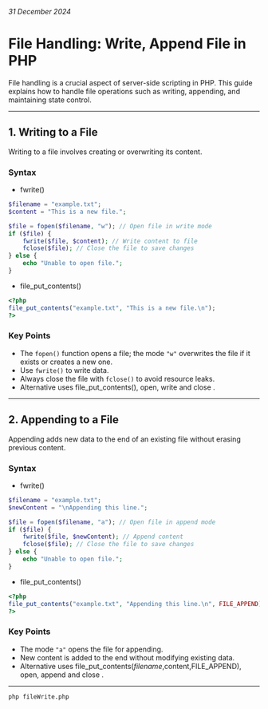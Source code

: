 *31 December 2024*
# File Handling: Write, Append File in PHP

File handling is a crucial aspect of server-side scripting in PHP. This guide explains how to handle file operations such as writing, appending, and maintaining state control.

---

## 1. Writing to a File
Writing to a file involves creating or overwriting its content.
### Syntax
* fwrite()
```php
$filename = "example.txt";
$content = "This is a new file.";

$file = fopen($filename, "w"); // Open file in write mode
if ($file) {
    fwrite($file, $content); // Write content to file
    fclose($file); // Close the file to save changes
} else {
    echo "Unable to open file.";
}
```
* file_put_contents()
```php
<?php
file_put_contents("example.txt", "This is a new file.\n");
?>
```
### Key Points
- The `fopen()` function opens a file; the mode `"w"` overwrites the file if it exists or creates a new one.
- Use `fwrite()` to write data.
- Always close the file with `fclose()` to avoid resource leaks.
- Alternative uses file_put_contents(), open, write and close .

---

## 2. Appending to a File
Appending adds new data to the end of an existing file without erasing previous content.

### Syntax
* fwrite()
```php
$filename = "example.txt";
$newContent = "\nAppending this line.";

$file = fopen($filename, "a"); // Open file in append mode
if ($file) {
    fwrite($file, $newContent); // Append content
    fclose($file); // Close the file to save changes
} else {
    echo "Unable to open file.";
}
```
* file_put_contents()
```php
<?php
file_put_contents("example.txt", "Appending this line.\n", FILE_APPEND);
?>
```
### Key Points
- The mode `"a"` opens the file for appending.
- New content is added to the end without modifying existing data.
- Alternative uses file_put_contents($filename,$content,FILE_APPEND), open, append and close .


---

```bash
php fileWrite.php
```